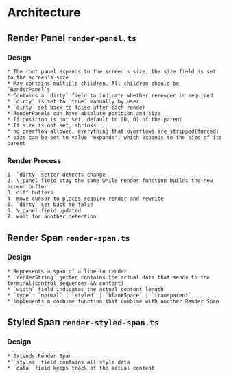 # Architecture

## Render Panel `render-panel.ts`

### Design

    * The root panel expands to the screen's size, the size field is set to the screen's size
    * May contains multiple children. All children should be `RenderPanel`s
    * Contains a `dirty` field to indicate whether rerender is required
    * `dirty` is set to `true` manually by user
    * `dirty` set back to false after each render
    * RenderPanels can have absolute position and size
    * If position is not set, default to (0, 0) of the parent
    * If size is not set, shrinks
    * no overflow allowed, everything that overflows are stripped(forced)
    * size can be set to value "expands", which expands to the size of its parent

### Render Process

    1. `dirty` setter detects change
    2. \_panel field stay the same while render function builds the new screen buffer
    3. diff buffers
    4. move cursor to places require render and rewrite
    5. `dirty` set back to false
    6. \_panel field updated
    7. wait for another detection

## Render Span `render-span.ts`

### Design

    * Represents a span of a line to render
    * `renderString` getter contains the actual data that sends to the terminal(control sequences && content)
    * `width` field indicates the actual content length
    * `type`: `normal` | `styled` | `blankSpace` | `transparent`
    * implements a combime function that combime with another Render Span

## Styled Span `render-styled-span.ts`

### Design

    * Extends Render Span
    * `styles` field contains all style data
    * `data` field keeps track of the actual content
